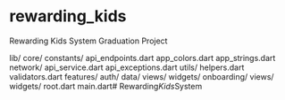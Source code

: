 # rewarding_kids

Rewarding Kids System Graduation Project

lib/
core/
constants/
api_endpoints.dart
app_colors.dart
app_strings.dart
network/
api_service.dart
api_exceptions.dart
utils/
helpers.dart
validators.dart
features/
auth/
data/
views/
widgets/
onboarding/
views/
widgets/
root.dart
main.dart#   R e w a r d i n g _ K i d s _ S y s t e m  
 